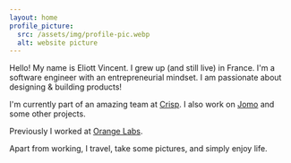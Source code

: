 ```yaml
---
layout: home
profile_picture:
  src: /assets/img/profile-pic.webp
  alt: website picture
---
```


<p>Hello! My name is Eliott Vincent. I grew up (and still live) in France. I'm a software engineer with an entrepreneurial mindset. I am passionate about designing & building products!</p>

<p>I'm currently part of an amazing team at <a target="_blank" href="https://crisp.chat">Crisp</a>. I also work on <a target="_blank" href="https://jomo.so">Jomo</a> and some other projects.</p>

<p>Previously I worked at <a target="_blank" href="https://hellofuture.orange.com/en/">Orange Labs</a>.</p>

<p>Apart from working, I travel, take some pictures, and simply enjoy life.</p>
